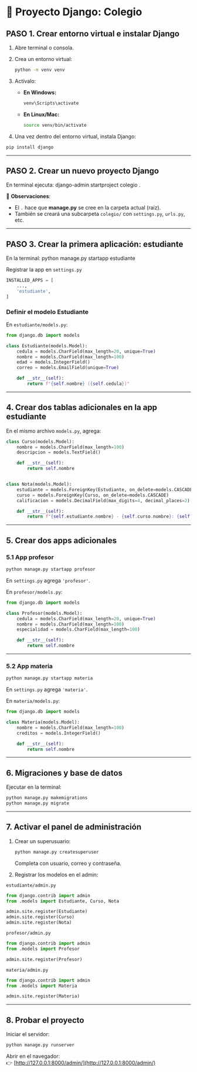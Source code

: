 # 🐍 Proyecto Django: Colegio

## PASO 1. Crear entorno virtual e instalar Django
1. Abre terminal o consola.  
2. Crea un entorno virtual:  
    ```bash
   python -m venv venv
   ```
   
3. Actívalo:  
   - **En Windows:**  
     ```bash
     venv\Scripts\activate
     ```  
   - **En Linux/Mac:**  
     ```bash
     source venv/bin/activate
     ```  
    
4. Una vez dentro del entorno virtual, instala Django:  
```bash
pip install django
```
---

## PASO 2. Crear un nuevo proyecto Django

En terminal ejecuta:
    django-admin startproject colegio .


📌 **Observaciones**:  
- El `.` hace que **manage.py** se cree en la carpeta actual (raíz).  
- También se creará una subcarpeta `colegio/` con `settings.py`, `urls.py`, etc.  

---

## PASO 3. Crear la primera aplicación: **estudiante**
En la terminal:
    python manage.py startapp estudiante


Registrar la app en `settings.py`  
```python
INSTALLED_APPS = [
    ...,
    'estudiante',
]
```

### Definir el modelo Estudiante
En `estudiante/models.py`:
```python
from django.db import models

class Estudiante(models.Model):
    cedula = models.CharField(max_length=20, unique=True)
    nombre = models.CharField(max_length=100)
    edad = models.IntegerField()
    correo = models.EmailField(unique=True)

    def __str__(self):
        return f"{self.nombre} ({self.cedula})"
```

---

## 4. Crear dos tablas adicionales en la app **estudiante**
En el mismo archivo `models.py`, agrega:
```python
class Curso(models.Model):
    nombre = models.CharField(max_length=100)
    descripcion = models.TextField()

    def __str__(self):
        return self.nombre


class Nota(models.Model):
    estudiante = models.ForeignKey(Estudiante, on_delete=models.CASCADE)
    curso = models.ForeignKey(Curso, on_delete=models.CASCADE)
    calificacion = models.DecimalField(max_digits=4, decimal_places=2)

    def __str__(self):
        return f"{self.estudiante.nombre} - {self.curso.nombre}: {self.calificacion}"
```

---

## 5. Crear dos apps adicionales

### 5.1 App **profesor**
```bash
python manage.py startapp profesor
```

En `settings.py` agrega `'profesor'`.  

En `profesor/models.py`:  
```python
from django.db import models

class Profesor(models.Model):
    cedula = models.CharField(max_length=20, unique=True)
    nombre = models.CharField(max_length=100)
    especialidad = models.CharField(max_length=100)

    def __str__(self):
        return self.nombre
```

---

### 5.2 App **materia**
```bash
python manage.py startapp materia
```

En `settings.py` agrega `'materia'`.  

En `materia/models.py`:  
```python
from django.db import models

class Materia(models.Model):
    nombre = models.CharField(max_length=100)
    creditos = models.IntegerField()

    def __str__(self):
        return self.nombre
```

---

## 6. Migraciones y base de datos
Ejecutar en la terminal:
```bash
python manage.py makemigrations
python manage.py migrate
```

---

## 7. Activar el panel de administración

1. Crear un superusuario:
   ```bash
   python manage.py createsuperuser
   ```
   Completa con usuario, correo y contraseña.  

2. Registrar los modelos en el admin:  

`estudiante/admin.py`
```python
from django.contrib import admin
from .models import Estudiante, Curso, Nota

admin.site.register(Estudiante)
admin.site.register(Curso)
admin.site.register(Nota)
```

`profesor/admin.py`
```python
from django.contrib import admin
from .models import Profesor

admin.site.register(Profesor)
```

`materia/admin.py`
```python
from django.contrib import admin
from .models import Materia

admin.site.register(Materia)
```

---

## 8. Probar el proyecto
Iniciar el servidor:
```bash
python manage.py runserver
```

Abrir en el navegador:  
👉 [http://127.0.0.1:8000/admin/](http://127.0.0.1:8000/admin/)
